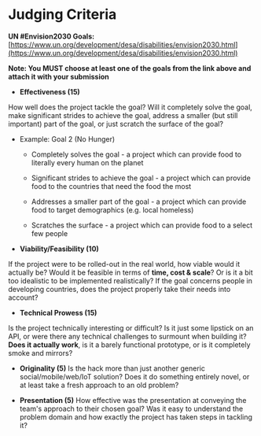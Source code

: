 # Judging Criteria

**UN #Envision2030 Goals:** [https://www.un.org/development/desa/disabilities/envision2030.html](https://www.un.org/development/desa/disabilities/envision2030.html)

**Note: You MUST choose at least one of the goals from the link above and attach it with your submission**

* **Effectiveness (15)**

How well does the project tackle the goal? Will it completely solve the goal, make significant strides to achieve the goal, address a smaller (but still important) part of the goal, or just scratch the surface of the goal?

   * Example: Goal 2 (No Hunger)

       * Completely solves the goal - a project which can provide food to literally every human on the planet

       * Significant strides to achieve the goal - a project which can provide food to the countries that need the food the most

       * Addresses a smaller part of the goal - a project which can provide food to target demographics (e.g. local homeless)

       * Scratches the surface - a project which can provide food to a select few people

* **Viability/Feasibility (10)**

If the project were to be rolled-out in the real world, how viable would it actually be? Would it be feasible in terms of **time, cost & scale**? Or is it a bit too idealistic to be implemented realistically? If the goal concerns people in developing countries, does the project properly take their needs into account?

* **Technical Prowess	 (15)**

Is the project technically interesting or difficult? Is it just some lipstick on an API, or were there any technical challenges to surmount when building it? **Does it actually work**, is it a barely functional prototype, or is it completely smoke and mirrors?

* **Originality (5)**
Is the hack more than just another generic social/mobile/web/IoT solution? Does it do something entirely novel, or at least take a fresh approach to an old problem?

* **Presentation (5)**
How effective was the presentation at conveying the team's approach to their chosen goal? Was it easy to understand the problem domain and how exactly the project has taken steps in tackling it?
